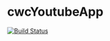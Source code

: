 # cwcYoutubeApp

[![Build Status](https://app.bitrise.io/app/a72bd9d616b02e76/status.svg?token=xO9QzjkRPLhb0xyVPobZ1A&branch=master)](https://app.bitrise.io/app/a72bd9d616b02e76)


